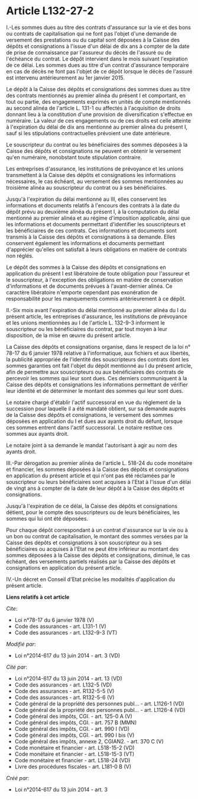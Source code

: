 # Article L132-27-2

I.-Les sommes dues au titre des contrats d'assurance sur la vie et des bons ou contrats de capitalisation qui ne font pas
l'objet d'une demande de versement des prestations ou du capital sont déposées à la Caisse des dépôts et consignations à
l'issue d'un délai de dix ans à compter de la date de prise de connaissance par l'assureur du décès de l'assuré ou de
l'échéance du contrat. Le dépôt intervient dans le mois suivant l'expiration de ce délai. Les sommes dues au titre d'un
contrat d'assurance temporaire en cas de décès ne font pas l'objet de ce dépôt lorsque le décès de l'assuré est intervenu
antérieurement au 1er janvier 2015. 

Le dépôt à la Caisse des dépôts et consignations des sommes dues au titre des contrats mentionnés au premier alinéa du
présent I et comportant, en tout ou partie, des engagements exprimés en unités de compte mentionnés au second alinéa de
l'article L. 131-1 ou affectés à l'acquisition de droits donnant lieu à la constitution d'une provision de diversification
s'effectue en numéraire. La valeur de ces engagements ou de ces droits est celle atteinte à l'expiration du délai de dix ans
mentionné au premier alinéa du présent I, sauf si les stipulations contractuelles prévoient une date antérieure. 

Le souscripteur du contrat ou les bénéficiaires des sommes déposées à la Caisse des dépôts et consignations ne peuvent en
obtenir le versement qu'en numéraire, nonobstant toute stipulation contraire. 

Les entreprises d'assurance, les institutions de prévoyance et les unions transmettent à la Caisse des dépôts et
consignations les informations nécessaires, le cas échéant, au versement des sommes mentionnées au troisième alinéa au
souscripteur du contrat ou à ses bénéficiaires. 

Jusqu'à l'expiration du délai mentionné au III, elles conservent les informations et documents relatifs à l'encours des
contrats à la date du dépôt prévu au deuxième alinéa du présent I, à la computation du délai mentionné au premier alinéa et
au régime d'imposition applicable, ainsi que les informations et documents permettant d'identifier les souscripteurs et les
bénéficiaires de ces contrats. Ces informations et documents sont transmis à la Caisse des dépôts et consignations à sa
demande. Elles conservent également les informations et documents permettant d'apprécier qu'elles ont satisfait à leurs
obligations en matière de contrats non réglés. 

Le dépôt des sommes à la Caisse des dépôts et consignations en application du présent I est libératoire de toute obligation
pour l'assureur et le souscripteur, à l'exception des obligations en matière de conservation d'informations et de documents
prévues à l'avant-dernier alinéa. Ce caractère libératoire n'emporte cependant pas exonération de responsabilité pour les
manquements commis antérieurement à ce dépôt. 

II.-Six mois avant l'expiration du délai mentionné au premier alinéa du I du présent article, les entreprises d'assurance,
les institutions de prévoyance et les unions mentionnées au I de l'article L. 132-9-3 informent le souscripteur ou les
bénéficiaires du contrat, par tout moyen à leur disposition, de la mise en œuvre du présent article. 

La Caisse des dépôts et consignations organise, dans le respect de la loi n° 78-17 du 6 janvier 1978 relative à
l'informatique, aux fichiers et aux libertés, la publicité appropriée de l'identité des souscripteurs des contrats dont les
sommes garanties ont fait l'objet du dépôt mentionné au I du présent article, afin de permettre aux souscripteurs ou aux
bénéficiaires des contrats de percevoir les sommes qui leur sont dues. Ces derniers communiquent à la Caisse des dépôts et
consignations les informations permettant de vérifier leur identité et de déterminer le montant des sommes qui leur sont
dues. 

Le notaire chargé d'établir l'actif successoral en vue du règlement de la succession pour laquelle il a été mandaté obtient,
sur sa demande auprès de la Caisse des dépôts et consignations, le versement des sommes déposées en application du I et dues
aux ayants droit du défunt, lorsque ces sommes entrent dans l'actif successoral. Le notaire restitue ces sommes aux ayants
droit. 

Le notaire joint à sa demande le mandat l'autorisant à agir au nom des ayants droit. 

III.-Par dérogation au premier alinéa de l'article L. 518-24 du code monétaire et financier, les sommes déposées à la Caisse
des dépôts et consignations en application du présent article et qui n'ont pas été réclamées par le souscripteur ou leurs
bénéficiaires sont acquises à l'Etat à l'issue d'un délai de vingt ans à compter de la date de leur dépôt à la Caisse des
dépôts et consignations. 

Jusqu'à l'expiration de ce délai, la Caisse des dépôts et consignations détient, pour le compte des souscripteurs ou de leurs
bénéficiaires, les sommes qui lui ont été déposées. 

Pour chaque dépôt correspondant à un contrat d'assurance sur la vie ou à un bon ou contrat de capitalisation, le montant des
sommes versées par la Caisse des dépôts et consignations à son souscripteur ou à ses bénéficiaires ou acquises à l'Etat ne
peut être inférieur au montant des sommes déposées à la Caisse des dépôts et consignations, diminué, le cas échéant, des
versements partiels réalisés par la Caisse des dépôts et consignations en application du présent article. 

IV.-Un décret en Conseil d'Etat précise les modalités d'application du présent article.

**Liens relatifs à cet article**

_Cite_:

  - Loi n°78-17 du 6 janvier 1978 (V)
  - Code des assurances - art. L131-1 (V)
  - Code des assurances - art. L132-9-3 (VT)

_Modifié par_:

  - Loi n°2014-617 du 13 juin 2014 - art. 3 (VD)

_Cité par_:

  - Loi n°2014-617 du 13 juin 2014 - art. 13 (VD)
  - Code des assurances - art. L132-5 (VD)
  - Code des assurances - art. R132-5-5 (V)
  - Code des assurances - art. R132-5-6 (V)
  - Code général de la propriété des personnes publ... - art. L1126-1 (VD)
  - Code général de la propriété des personnes publ... - art. L1126-4 (VD)
  - Code général des impôts, CGI. - art. 125-0 A (V)
  - Code général des impôts, CGI. - art. 757 B (MMN)
  - Code général des impôts, CGI. - art. 990 I (VD)
  - Code général des impôts, CGI. - art. 990 I bis (V)
  - Code général des impôts, annexe 2, CGIAN2. - art. 370 C (V)
  - Code monétaire et financier - art. L518-15-2 (VD)
  - Code monétaire et financier - art. L518-15-3 (VT)
  - Code monétaire et financier - art. L518-24 (VD)
  - Livre des procédures fiscales - art. L181-0 B (V)

_Créé par_:

  - Loi n°2014-617 du 13 juin 2014 - art. 3
